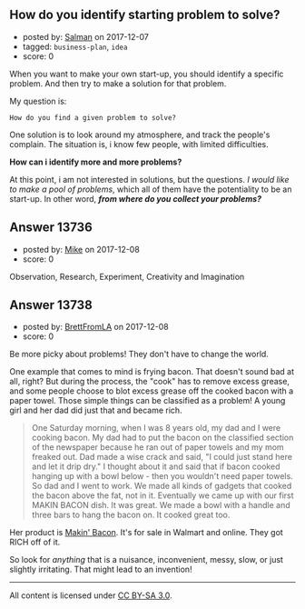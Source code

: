 ## How do you identify starting problem to solve?

- posted by: [Salman](https://stackexchange.com/users/2211885/salman) on 2017-12-07
- tagged: `business-plan`, `idea`
- score: 0

When you want to make your own start-up, you should identify a specific problem. And then try to make a solution for that problem.

My question is:

    How do you find a given problem to solve?

One solution is to look around my atmosphere, and track the people's complain. The situation is, i know few people, with limited difficulties. 

**How can i identify more and more problems?**

At this point, i am not interested in solutions, but the questions. *I would like to make a pool of problems*, which all of them have the potentiality to be an start-up. In other word, ***from where do you collect your problems?***


## Answer 13736

- posted by: [Mike](https://stackexchange.com/users/4546119/mike) on 2017-12-08
- score: 0

Observation, Research, Experiment, Creativity and Imagination


## Answer 13738

- posted by: [BrettFromLA](https://stackexchange.com/users/2813127/brettfromla) on 2017-12-08
- score: 0

<p>Be more picky about problems! They don't have to change the world.</p>

<p>One example that comes to mind is frying bacon. That doesn't sound bad at all, right? But during the process, the "cook" has to remove excess grease, and some people choose to blot excess grease off the cooked bacon with a paper towel. Those simple things can be classified as a problem! A young girl and her dad did just that and became rich.</p>

<blockquote>
  <p>One Saturday morning, when I was 8 years old, my dad and I were cooking bacon. My dad had to put the bacon on the classified section of the newspaper because he ran out of paper towels and my mom freaked out. Dad made a wise crack and said, "I could just stand here and let it drip dry." I thought about it and said that if bacon cooked hanging up with a bowl below - then you wouldn't need paper towels.  So dad and I went to work. We made all kinds of gadgets that cooked the bacon above the fat, not in it. Eventually we came up with our first MAKIN BACON dish. It was great. We made a bowl with a handle and three bars to hang the bacon on. It cooked great too.</p>
</blockquote>

<p>Her product is <a href="https://www.makinbacon.com/index.php" rel="nofollow noreferrer">Makin' Bacon</a>. It's for sale in Walmart and online. They got RICH off of it.</p>

<p>So look for <em>anything</em> that is a nuisance, inconvenient, messy, slow, or just slightly irritating. That might lead to an invention!</p>




---

All content is licensed under [CC BY-SA 3.0](https://creativecommons.org/licenses/by-sa/3.0/).
